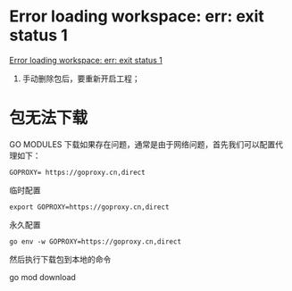 # Error loading workspace: err: exit status 1
[Error loading workspace: err: exit status 1](https://stackoverflow.com/questions/67800641/error-loading-workspace-err-exit-status-1-stderr-go-updates-to-go-sum-neede)

1. 手动删除包后，要重新开启工程；



# 包无法下载
GO MODULES 下载如果存在问题，通常是由于网络问题，首先我们可以配置代理如下：
```
GOPROXY= https://goproxy.cn,direct
```


临时配置
```
export GOPROXY=https://goproxy.cn,direct
```


永久配置
```
go env -w GOPROXY=https://goproxy.cn,direct
```


然后执行下载包到本地的命令

go mod download